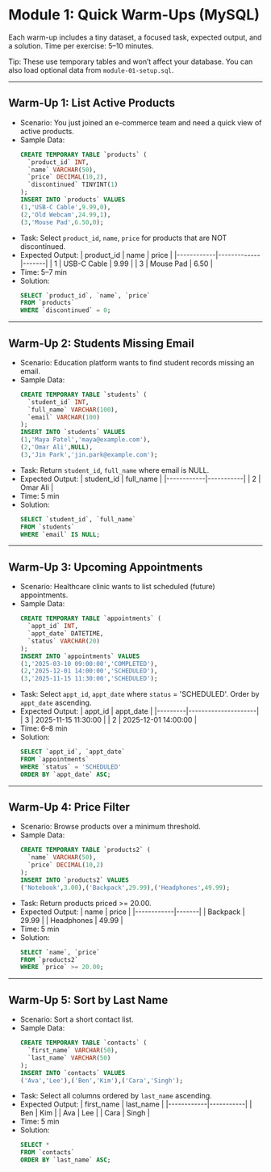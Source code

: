 # Module 1: Quick Warm-Ups (MySQL)

Each warm-up includes a tiny dataset, a focused task, expected output, and a solution. Time per exercise: 5–10 minutes.

Tip: These use temporary tables and won’t affect your database. You can also load optional data from `module-01-setup.sql`.

---

## Warm-Up 1: List Active Products
- Scenario: You just joined an e-commerce team and need a quick view of active products.
- Sample Data:
  ```sql
  CREATE TEMPORARY TABLE `products` (
    `product_id` INT,
    `name` VARCHAR(50),
    `price` DECIMAL(10,2),
    `discontinued` TINYINT(1)
  );
  INSERT INTO `products` VALUES
  (1,'USB-C Cable',9.99,0),
  (2,'Old Webcam',24.99,1),
  (3,'Mouse Pad',6.50,0);
  ```
- Task: Select `product_id`, `name`, `price` for products that are NOT discontinued.
- Expected Output:
  | product_id | name        | price |
  |------------|-------------|-------|
  | 1          | USB-C Cable | 9.99  |
  | 3          | Mouse Pad   | 6.50  |
- Time: 5–7 min
- Solution:
  ```sql
  SELECT `product_id`, `name`, `price`
  FROM `products`
  WHERE `discontinued` = 0;
  ```

---

## Warm-Up 2: Students Missing Email
- Scenario: Education platform wants to find student records missing an email.
- Sample Data:
  ```sql
  CREATE TEMPORARY TABLE `students` (
    `student_id` INT,
    `full_name` VARCHAR(100),
    `email` VARCHAR(100)
  );
  INSERT INTO `students` VALUES
  (1,'Maya Patel','maya@example.com'),
  (2,'Omar Ali',NULL),
  (3,'Jin Park','jin.park@example.com');
  ```
- Task: Return `student_id`, `full_name` where email is NULL.
- Expected Output:
  | student_id | full_name |
  |------------|-----------|
  | 2          | Omar Ali  |
- Time: 5 min
- Solution:
  ```sql
  SELECT `student_id`, `full_name`
  FROM `students`
  WHERE `email` IS NULL;
  ```

---

## Warm-Up 3: Upcoming Appointments
- Scenario: Healthcare clinic wants to list scheduled (future) appointments.
- Sample Data:
  ```sql
  CREATE TEMPORARY TABLE `appointments` (
    `appt_id` INT,
    `appt_date` DATETIME,
    `status` VARCHAR(20)
  );
  INSERT INTO `appointments` VALUES
  (1,'2025-03-10 09:00:00','COMPLETED'),
  (2,'2025-12-01 14:00:00','SCHEDULED'),
  (3,'2025-11-15 11:30:00','SCHEDULED');
  ```
- Task: Select `appt_id`, `appt_date` where `status` = 'SCHEDULED'. Order by `appt_date` ascending.
- Expected Output:
  | appt_id | appt_date           |
  |---------|---------------------|
  | 3       | 2025-11-15 11:30:00 |
  | 2       | 2025-12-01 14:00:00 |
- Time: 6–8 min
- Solution:
  ```sql
  SELECT `appt_id`, `appt_date`
  FROM `appointments`
  WHERE `status` = 'SCHEDULED'
  ORDER BY `appt_date` ASC;
  ```

---

## Warm-Up 4: Price Filter
- Scenario: Browse products over a minimum threshold.
- Sample Data:
  ```sql
  CREATE TEMPORARY TABLE `products2` (
    `name` VARCHAR(50),
    `price` DECIMAL(10,2)
  );
  INSERT INTO `products2` VALUES
  ('Notebook',3.00),('Backpack',29.99),('Headphones',49.99);
  ```
- Task: Return products priced >= 20.00.
- Expected Output:
  | name       | price |
  |------------|-------|
  | Backpack   | 29.99 |
  | Headphones | 49.99 |
- Time: 5 min
- Solution:
  ```sql
  SELECT `name`, `price`
  FROM `products2`
  WHERE `price` >= 20.00;
  ```

---

## Warm-Up 5: Sort by Last Name
- Scenario: Sort a short contact list.
- Sample Data:
  ```sql
  CREATE TEMPORARY TABLE `contacts` (
    `first_name` VARCHAR(50),
    `last_name` VARCHAR(50)
  );
  INSERT INTO `contacts` VALUES
  ('Ava','Lee'),('Ben','Kim'),('Cara','Singh');
  ```
- Task: Select all columns ordered by `last_name` ascending.
- Expected Output:
  | first_name | last_name |
  |------------|-----------|
  | Ben        | Kim       |
  | Ava        | Lee       |
  | Cara       | Singh     |
- Time: 5 min
- Solution:
  ```sql
  SELECT *
  FROM `contacts`
  ORDER BY `last_name` ASC;
  ```

